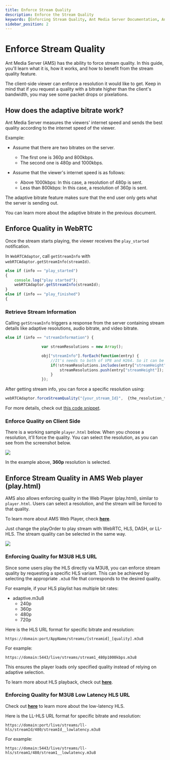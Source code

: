 ```yaml
---
title: Enforce Stream Quality
description: Enforce the Stream Quality
keywords: [Enforcing Stream Quality, Ant Media Server Documentation, Ant Media Server Tutorials]
sidebar_position: 2
---
```


# Enforce Stream Quality

Ant Media Server (AMS) has the ability to force stream quality. In this guide, you'll learn what it is, how it works, and how to benefit from the stream quality feature.

The client-side viewer can enforce a resolution it would like to get. Keep in mind that if you request a quality with a bitrate higher than the client's bandwidth, you may see some packet drops or pixelations.

## How does the adaptive bitrate work?

Ant Media Server measures the viewers' internet speed and sends the best quality according to the internet speed of the viewer.

Example:

* Assume that there are two bitrates on the server.
    * The first one is 360p and 800kbps.
    * The second one is 480p and 1000kbps.
 
* Assume that the viewer's internet speed is as follows:
    * Above 1000kbps: In this case, a resolution of 480p is sent.
    * Less than 800kbps: In this case, a resolution of 360p is sent.

The adaptive bitrate feature makes sure that the end user only gets what the server is sending out.

You can learn more about the adaptive bitrate in the previous document.

## Enforce Quality in WebRTC

Once the stream starts playing, the viewer receives the `play_started` notification. 

In `WebRTCAdaptor`, call `getStreamInfo` with `webRTCAdaptor.getStreamInfo(streamId)`.

```js
else if (info == "play_started") 
{
    console.log("play started");
    webRTCAdaptor.getStreamInfo(streamId);
} 
else if (info == "play_finished") 
{
```

### Retrieve Stream Information

Calling `getStreamInfo` triggers a response from the server containing stream details like adaptive resolutions, audio bitrate, and video bitrate.

```js
else if (info == "streamInformation") {

				var streamResolutions = new Array();

				obj["streamInfo"].forEach(function(entry) {
					//It's needs to both of VP8 and H264. So it can be dublicate
					if(!streamResolutions.includes(entry["streamHeight"])){
						streamResolutions.push(entry["streamHeight"]);
					}
				});
```

After getting stream info, you can force a specific resolution using:

```js
webRTCAdaptor.forceStreamQuality("{your_stream_Id}",  {the_resolution_to_be_forced});
```

For more details, check out [this code snippet](https://github.com/ant-media/StreamApp/blob/c802e0e60641244935f2a1948f48ecfea1d1b44a/src/main/webapp/player.html#L544).

### Enforce Quality on Client Side

There is a working sample `player.html` below. When you choose a resolution, it'll force the quality. You can select the resolution, as you can see from the screenshot below. 

![](@site/static/img/adaptive-streaming/stream-quality.webp)

In the example above, **360p** resolution is selected.

## Enforce Stream Quality in AMS Web player (play.html)

AMS also allows enforcing quality in the Web Player (play.html), similar to `player.html`. Users can select a resolution, and the stream will be forced to that quality.

To learn more about AMS Web Player, check **[here](https://antmedia.io/docs/guides/playing-live-stream/embedded-web-player/)**.

Just change the playOrder to play stream with WebRTC, HLS, DASH, or LL-HLS. The stream quality can be selected in the same way.

![](@site/static/img/adaptive-streaming/stream-quality-web-player.webp)

### Enforcing Quality for M3U8 HLS URL

Since some users play the HLS directly via M3U8, you can enforce stream quality by requesting a specific HLS variant. This can be achieved by selecting the appropriate `.m3u8` file that corresponds to the desired quality.

For example, if your HLS playlist has multiple bit rates:

* adaptive.m3u8
    * 240p
    * 360p
    * 480p
    * 720p

Here is the HLS URL format for specific bitrate and resolution:

```
https://domain:port/AppName/streams/[streamid]_[quality].m3u8
```
For example:

```
https://domain:5443/live/streams/stream1_480p1000kbps.m3u8
```

This ensures the player loads only specified quality instead of relying on adaptive selection.

To learn more about HLS playback, check out **[here](https://antmedia.io/docs/guides/playing-live-stream/hls-playing/)**.


### Enforcing Quality for M3U8 Low Latency HLS URL

Check out **[here](https://antmedia.io/docs/guides/playing-live-stream/ll-hls/)** to learn more about the low-latency HLS.

Here is the LL-HLS URL format for specific bitrate and resolution:

```
https://domain:port/live/streams/ll-hls/streamId/480/streamId__lowlatency.m3u8
```

For example:

```
https://domain:5443/live/streams/ll-hls/stream1/480/stream1__lowlatency.m3u8
```
